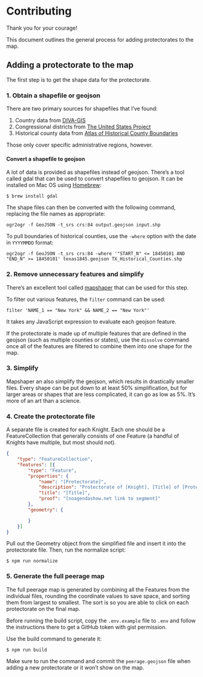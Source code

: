 # Contributing

Thank you for your courage!

This document outlines the general process for adding protectorates to the map.

## Adding a protectorate to the map

The first step is to get the shape data for the protectorate.

### 1. Obtain a shapefile or geojson

There are two primary sources for shapefiles that I’ve found:

1. Country data from [DIVA-GIS](http://www.diva-gis.org/gData)
2. Congressional districts from [The United States Project](https://github.com/unitedstates/districts)
3. Historical county data from [Atlas of Historical County Boundaries](https://publications.newberry.org/ahcbp/index.html)

Those only cover specific administrative regions, however.

#### Convert a shapefile to geojson

A lot of data is provided as shapefiles instead of geojson. There’s a tool called gdal that can be used to convert shapefiles to geojson. It can be installed on Mac OS using [Homebrew](https://brew.sh):

```
$ brew install gdal
```

The shape files can then be converted with the following command, replacing the file names as appropriate:

```
ogr2ogr -f GeoJSON -t_srs crs:84 output.geojson input.shp
```

To pull boundaries of historical counties, use the `-where` option with the date in `YYYYMMDD` format:

```
ogr2ogr -f GeoJSON -t_srs crs:84 -where '"START_N" <= 18450101 AND "END_N" >= 18450101' texas1845.geojson TX_Historical_Counties.shp
```

### 2. Remove unnecessary features and simplify

There’s an excellent tool called [mapshaper](http://mapshaper.org) that can be used for this step.

To filter out various features, the `filter` command can be used:

```
filter 'NAME_1 == "New York" && NAME_2 == "New York"'
```

It takes any JavaScript expression to evaluate each geojson feature.

If the protectorate is made up of multiple features that are defined in the geojson (such as multiple counties or states), use the `dissolve` command once all of the features are filtered to combine them into one shape for the map.

### 3. Simplify

Mapshaper an also simplify the geojson, which results in drastically smaller files. Every shape can be put down to at least 50% simplification, but for larger areas or shapes that are less complicated, it can go as low as 5%. It’s more of an art than a science.

### 4. Create the protectorate file

A separate file is created for each Knight. Each one should be a FeatureCollection that generally consists of one Feature (a handful of Knights have multiple, but most should not).

```geojson
{
	"type": "FeatureCollection",
	"features": [{
		"type": "Feature",
		"properties": {
			"name": "[Protectorate]",
			"description": "Protectorate of [Knight], [Title] of [Protectorate]",
			"title": "[Title]",
			"proof": "[noagendashow.net link to segment]"
		},
		"geometry": {

		}
	}]
}
```

Pull out the Geometry object from the simplified file and insert it into the protectorate file. Then, run the normalize script:

```
$ npm run normalize
```

### 5. Generate the full peerage map

The full peerage map is generated by combining all the Features from the individual files, rounding the coordinate values to save space, and sorting them from largest to smallest. The sort is so you are able to click on each protectorate on the final map.

Before running the build script, copy the `.env.example` file to `.env` and follow the instructions there to get a GitHub token with gist permission.

Use the build command to generate it:

```
$ npm run build
```

Make sure to run the command and commit the `peerage.geojson` file when adding a new protectorate or it won’t show on the map.
